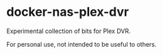 # docker-nas-plex-dvr

Experimental collection of bits for Plex DVR.

For personal use, not intended to be useful to others.
